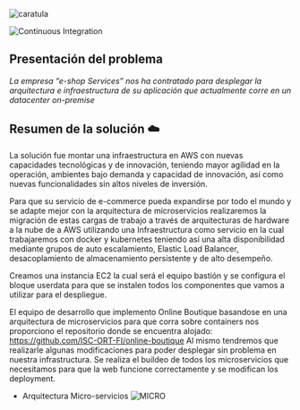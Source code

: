 ![caratula](https://user-images.githubusercontent.com/88108014/175550159-21bfc6ce-abe4-4990-8604-576c61fbfcdb.png)

![Continuous Integration](https://github.com/GoogleCloudPlatform/microservices-demo/workflows/Continuous%20Integration%20-%20Main/Release/badge.svg)

## Presentación del problema

_La empresa “e-shop Services” nos ha contratado para desplegar la arquitectura e infraestructura de su aplicación que actualmente corre en un datacenter on-premise_

## Resumen de la solución ☁️

La solución fue montar una infraestructura en AWS con nuevas capacidades tecnológicas y de innovación, teniendo mayor agilidad en la operación, ambientes bajo demanda y capacidad de innovación, así como nuevas funcionalidades sin altos niveles de inversión.

Para que su servicio de e-commerce pueda expandirse por todo el mundo y se adapte mejor con la arquitectura de microservicios realizaremos la migración de estas cargas de trabajo a través de arquitecturas de hardware a la nube de a AWS 
utilizando una Infraestructura como servicio en la cual trabajaremos con docker y kubernetes teniendo así una alta disponibilidad mediante grupos de auto escalamiento, Elastic Load Balancer, desacoplamiento de almacenamiento persistente y de alto desempeño.

Creamos una instancia EC2 la cual será el equipo bastión y se configura el bloque userdata para que se instalen todos los componentes que vamos a utilizar para el despliegue.

El equipo de desarrollo que implemento Online Boutique basandose en una arquitectura de microservicios para que corra sobre containers nos proporciono el repositorio donde se encuentra alojado: https://github.com/ISC-ORT-FI/online-boutique
Al mismo tendremos que realizarle algunas modificaciones para poder desplegar sin problema en nuestra infrastructura.
Se realiza el buildeo de todos los microservicios que necesitamos para que la web funcione correctamente y se modifican los deployment.

- Arquitectura Micro-servicios
![MICRO](https://user-images.githubusercontent.com/88108014/175645251-bcdcccc4-185e-49f7-88cc-06be6a5c5f31.png)

